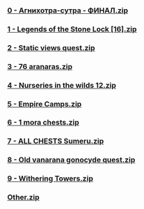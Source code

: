 ### [0 - Агнихотра-сутра - ФИНАЛ.zip](https://raw.githubusercontent.com/VaLueS6655/Genshin_Impact_Teleport/Raw/OptimizationCollectionPackage%2FAuto-Teleport_byA9FM%2826_01_2023%29%2FETC%2FSumeru%20100%25%2F0%20-%20%D0%90%D0%B3%D0%BD%D0%B8%D1%85%D0%BE%D1%82%D1%80%D0%B0-%D1%81%D1%83%D1%82%D1%80%D0%B0%20-%20%D0%A4%D0%98%D0%9D%D0%90%D0%9B.zip)

### [1 - Legends of the Stone Lock [16].zip](https://raw.githubusercontent.com/VaLueS6655/Genshin_Impact_Teleport/Raw/OptimizationCollectionPackage%2FAuto-Teleport_byA9FM%2826_01_2023%29%2FETC%2FSumeru%20100%25%2F1%20-%20Legends%20of%20the%20Stone%20Lock%20%5B16%5D.zip)

### [2 - Static views quest.zip](https://raw.githubusercontent.com/VaLueS6655/Genshin_Impact_Teleport/Raw/OptimizationCollectionPackage%2FAuto-Teleport_byA9FM%2826_01_2023%29%2FETC%2FSumeru%20100%25%2F2%20-%20Static%20views%20quest.zip)

### [3 - 76 aranaras.zip](https://raw.githubusercontent.com/VaLueS6655/Genshin_Impact_Teleport/Raw/OptimizationCollectionPackage%2FAuto-Teleport_byA9FM%2826_01_2023%29%2FETC%2FSumeru%20100%25%2F3%20-%2076%20aranaras.zip)

### [4 - Nurseries in the wilds 12.zip](https://raw.githubusercontent.com/VaLueS6655/Genshin_Impact_Teleport/Raw/OptimizationCollectionPackage%2FAuto-Teleport_byA9FM%2826_01_2023%29%2FETC%2FSumeru%20100%25%2F4%20-%20Nurseries%20in%20the%20wilds%2012.zip)

### [5 - Empire Camps.zip](https://raw.githubusercontent.com/VaLueS6655/Genshin_Impact_Teleport/Raw/OptimizationCollectionPackage%2FAuto-Teleport_byA9FM%2826_01_2023%29%2FETC%2FSumeru%20100%25%2F5%20-%20Empire%20Camps.zip)

### [6 - 1 mora chests.zip](https://raw.githubusercontent.com/VaLueS6655/Genshin_Impact_Teleport/Raw/OptimizationCollectionPackage%2FAuto-Teleport_byA9FM%2826_01_2023%29%2FETC%2FSumeru%20100%25%2F6%20-%201%20mora%20chests.zip)

### [7 - ALL CHESTS Sumeru.zip](https://raw.githubusercontent.com/VaLueS6655/Genshin_Impact_Teleport/Raw/OptimizationCollectionPackage%2FAuto-Teleport_byA9FM%2826_01_2023%29%2FETC%2FSumeru%20100%25%2F7%20-%20ALL%20CHESTS%20Sumeru.zip)

### [8 - Old vanarana gonocyde quest.zip](https://raw.githubusercontent.com/VaLueS6655/Genshin_Impact_Teleport/Raw/OptimizationCollectionPackage%2FAuto-Teleport_byA9FM%2826_01_2023%29%2FETC%2FSumeru%20100%25%2F8%20-%20Old%20vanarana%20gonocyde%20quest.zip)

### [9 - Withering Towers.zip](https://raw.githubusercontent.com/VaLueS6655/Genshin_Impact_Teleport/Raw/OptimizationCollectionPackage%2FAuto-Teleport_byA9FM%2826_01_2023%29%2FETC%2FSumeru%20100%25%2F9%20-%20Withering%20Towers.zip)

### [Other.zip](https://raw.githubusercontent.com/VaLueS6655/Genshin_Impact_Teleport/Raw/OptimizationCollectionPackage%2FAuto-Teleport_byA9FM%2826_01_2023%29%2FETC%2FSumeru%20100%25%2FOther.zip)

